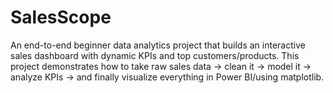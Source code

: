 # SalesScope
An end-to-end beginner data analytics project that builds an interactive sales dashboard with dynamic KPIs and top customers/products. This project demonstrates how to take raw sales data → clean it → model it → analyze KPIs → and finally visualize everything in Power BI/using matplotlib.
